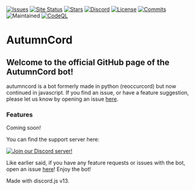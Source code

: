 [![Issues](https://img.shields.io/github/issues/reoccurcat/AutumnCord.svg?colorB=5e03fc)](https://github.com/reoccurcat/AutumnCord/issues)
[![Site Status](https://img.shields.io/website?down_color=lightgrey&down_message=offline&up_color=indigo&up_message=online&url=https%3A%2F%2Fautumncord.xyz)](https://autumncord.txyz)
[![Stars](https://img.shields.io/github/stars/reoccurcat/AutumnCord?style=social)](https://github.com/reoccurcat/AutumnCord/stargazers)
[![Discord](https://canary.discord.com/api/guilds/883472120083005441/widget.png?style=shield)](https://discord.gg/yATc4DJ69R)
[![License](https://img.shields.io/github/license/reoccurcat/AutumnCord)](https://github.com/reoccurcat/AutumnCord/blob/main/LICENSE)
[![Commits](https://img.shields.io/github/commit-activity/m/reoccurcat/AutumnCord)](https://github.com/reoccurcat/AutumnCord/commits/main)
![Maintained](https://img.shields.io/maintenance/yes/2022)
[![CodeQL](https://github.com/reoccurcat/AutumnCord/actions/workflows/codeql-analysis.yml/badge.svg)](https://github.com/reoccurcat/AutumnCord/actions/workflows/codeql-analysis.yml)

# AutumnCord
## Welcome to the official GitHub page of the AutumnCord bot!
autumncord is a bot formerly made in python (reoccurcord) but now continued in javascript.
If you find an issue, or have a feature suggestion, please let us know by opening an issue [here](https://github.com/reoccurcat/AutumnCord/issues).

### Features

Coming soon!

You can find the support server here:

[![Join our Discord server!](https://canary.discord.com/api/guilds/883472120083005441/widget.png?style=banner2)](http://discord.gg/yATc4DJ69R)

Like earlier said, if you have any feature requests or issues with the bot, open an issue [here](https://github.com/reoccurcat/AutumnCord/issues)!
Enjoy the bot!

Made with discord.js v13.
